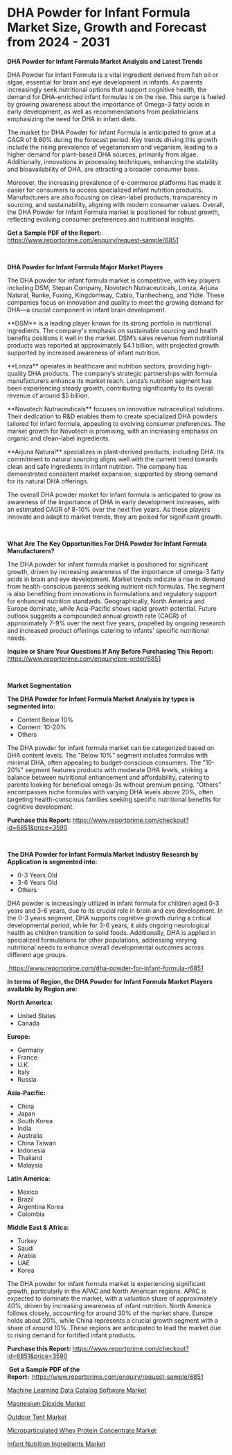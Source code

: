 <p><h1>DHA Powder for Infant Formula Market Size, Growth and Forecast from 2024 - 2031</h1></p><p><strong>DHA Powder for Infant Formula Market Analysis and Latest Trends</strong></p>
<p><p>DHA Powder for Infant Formula is a vital ingredient derived from fish oil or algae, essential for brain and eye development in infants. As parents increasingly seek nutritional options that support cognitive health, the demand for DHA-enriched infant formulas is on the rise. This surge is fueled by growing awareness about the importance of Omega-3 fatty acids in early development, as well as recommendations from pediatricians emphasizing the need for DHA in infant diets.</p><p>The market for DHA Powder for Infant Formula is anticipated to grow at a CAGR of 9.60% during the forecast period. Key trends driving this growth include the rising prevalence of vegetarianism and veganism, leading to a higher demand for plant-based DHA sources, primarily from algae. Additionally, innovations in processing techniques, enhancing the stability and bioavailability of DHA, are attracting a broader consumer base. </p><p>Moreover, the increasing prevalence of e-commerce platforms has made it easier for consumers to access specialized infant nutrition products. Manufacturers are also focusing on clean-label products, transparency in sourcing, and sustainability, aligning with modern consumer values. Overall, the DHA Powder for Infant Formula market is positioned for robust growth, reflecting evolving consumer preferences and nutritional insights.</p></p>
<p><strong>Get a Sample PDF of the Report:&nbsp;</strong> <a href="https://www.reportprime.com/enquiry/request-sample/6851">https://www.reportprime.com/enquiry/request-sample/6851</a></p>
<p>&nbsp;</p>
<p><strong>DHA Powder for Infant Formula Major Market Players</strong></p>
<p><p>The DHA powder for infant formula market is competitive, with key players including DSM, Stepan Company, Novotech Nutraceuticals, Lonza, Arjuna Natural, Runke, Fuxing, Kingdomway, Cabio, Tianhecheng, and Yidie. These companies focus on innovation and quality to meet the growing demand for DHA—a crucial component in infant brain development.</p><p>**DSM** is a leading player known for its strong portfolio in nutritional ingredients. The company's emphasis on sustainable sourcing and health benefits positions it well in the market. DSM’s sales revenue from nutritional products was reported at approximately $4.1 billion, with projected growth supported by increased awareness of infant nutrition.</p><p>**Lonza** operates in healthcare and nutrition sectors, providing high-quality DHA products. The company’s strategic partnerships with formula manufacturers enhance its market reach. Lonza’s nutrition segment has been experiencing steady growth, contributing significantly to its overall revenue of around $5 billion.</p><p>**Novotech Nutraceuticals** focuses on innovative nutraceutical solutions. Their dedication to R&D enables them to create specialized DHA powders tailored for infant formula, appealing to evolving consumer preferences. The market growth for Novotech is promising, with an increasing emphasis on organic and clean-label ingredients.</p><p>**Arjuna Natural** specializes in plant-derived products, including DHA. Its commitment to natural sourcing aligns well with the current trend towards clean and safe ingredients in infant nutrition. The company has demonstrated consistent market expansion, supported by strong demand for its natural DHA offerings.</p><p>The overall DHA powder market for infant formula is anticipated to grow as awareness of the importance of DHA in early development increases, with an estimated CAGR of 8-10% over the next five years. As these players innovate and adapt to market trends, they are poised for significant growth.</p></p>
<p>&nbsp;</p>
<p><strong>What Are The Key Opportunities For DHA Powder for Infant Formula Manufacturers?</strong></p>
<p><p>The DHA powder for infant formula market is positioned for significant growth, driven by increasing awareness of the importance of omega-3 fatty acids in brain and eye development. Market trends indicate a rise in demand from health-conscious parents seeking nutrient-rich formulas. The segment is also benefiting from innovations in formulations and regulatory support for enhanced nutrition standards. Geographically, North America and Europe dominate, while Asia-Pacific shows rapid growth potential. Future outlook suggests a compounded annual growth rate (CAGR) of approximately 7-9% over the next five years, propelled by ongoing research and increased product offerings catering to infants' specific nutritional needs.</p></p>
<p><strong>Inquire or Share Your Questions If Any Before Purchasing This Report:</strong> <a href="https://www.reportprime.com/enquiry/pre-order/6851">https://www.reportprime.com/enquiry/pre-order/6851</a></p>
<p>&nbsp;</p>
<p><strong>Market Segmentation</strong></p>
<p><strong>The DHA Powder for Infant Formula Market Analysis by types is segmented into:</strong></p>
<p><ul><li>Content Below 10%</li><li>Content: 10-20%</li><li>Others</li></ul></p>
<p><p>The DHA powder for infant formula market can be categorized based on DHA content levels. The "Below 10%" segment includes formulas with minimal DHA, often appealing to budget-conscious consumers. The "10-20%" segment features products with moderate DHA levels, striking a balance between nutritional enhancement and affordability, catering to parents looking for beneficial omega-3s without premium pricing. "Others" encompasses niche formulas with varying DHA levels above 20%, often targeting health-conscious families seeking specific nutritional benefits for cognitive development.</p></p>
<p><strong>Purchase this Report:&nbsp;</strong><a href="https://www.reportprime.com/checkout?id=6851&price=3590">https://www.reportprime.com/checkout?id=6851&price=3590</a></p>
<p>&nbsp;</p>
<p><strong>The DHA Powder for Infant Formula Market Industry Research by Application is segmented into:</strong></p>
<p><ul><li>0-3 Years Old</li><li>3-6 Years Old</li><li>Others</li></ul></p>
<p><p>DHA powder is increasingly utilized in infant formula for children aged 0-3 years and 3-6 years, due to its crucial role in brain and eye development. In the 0-3 years segment, DHA supports cognitive growth during a critical developmental period, while for 3-6 years, it aids ongoing neurological health as children transition to solid foods. Additionally, DHA is applied in specialized formulations for other populations, addressing varying nutritional needs to enhance overall developmental outcomes across different age groups.</p></p>
<p><a href="https://www.reportprime.com/dha-powder-for-infant-formula-r6851">&nbsp;https://www.reportprime.com/dha-powder-for-infant-formula-r6851</a></p>
<p><strong>In terms of Region, the DHA Powder for Infant Formula Market Players available by Region are:</strong></p>
<p>
    <p> <strong> North America: </strong>
        <ul>
            <li>United States</li>
            <li>Canada</li>
        </ul>
        </p> 
    <p> <strong> Europe: </strong>
        <ul>
            <li>Germany</li>
            <li>France</li>
            <li>U.K.</li>
            <li>Italy</li>
            <li>Russia</li>
        </ul>
        </p> 
    <p> <strong> Asia-Pacific: </strong>
        <ul>
            <li>China</li>
            <li>Japan</li>
            <li>South Korea</li>
            <li>India</li>
            <li>Australia</li>
            <li>China Taiwan</li>
            <li>Indonesia</li>
            <li>Thailand</li>
            <li>Malaysia</li>
        </ul>
        </p> 
    <p> <strong> Latin America: </strong>
        <ul>
            <li>Mexico</li>
            <li>Brazil</li>
            <li>Argentina Korea</li>
            <li>Colombia</li>
        </ul>
        </p> 
    <p> <strong> Middle East & Africa: </strong>
        <ul>
            <li>Turkey</li>
            <li>Saudi</li>
            <li>Arabia</li>
            <li>UAE</li>
            <li>Korea</li>
        </ul>
    </p>
    </p>
<p><p>The DHA powder for infant formula market is experiencing significant growth, particularly in the APAC and North American regions. APAC is expected to dominate the market, with a valuation share of approximately 40%, driven by increasing awareness of infant nutrition. North America follows closely, accounting for around 30% of the market share. Europe holds about 20%, while China represents a crucial growth segment with a share of around 10%. These regions are anticipated to lead the market due to rising demand for fortified infant products.</p></p>
<p><strong>Purchase this Report: </strong><a href="https://www.reportprime.com/checkout?id=6851&price=3590">https://www.reportprime.com/checkout?id=6851&price=3590</a></p>
<p>&nbsp;<strong>Get a Sample PDF of the Report:&nbsp;&nbsp;</strong><a href="https://www.reportprime.com/enquiry/request-sample/6851">https://www.reportprime.com/enquiry/request-sample/6851</a></p>
<p><strong></strong></p>
<p><p><a href="https://medium.com/@reportprime01/machine-learning-data-catalog-software-market-size-is-growing-at-cagr-of-4-5-4f52b101c712">Machine Learning Data Catalog Software Market</a></p><p><a href="https://www.linkedin.com/pulse/global-magnesium-dioxide-market-sector-types-applications-sskae?trackingId=MMgrdttVTzyTqlZm1UYi5g%3D%3D">Magnesium Dioxide Market</a></p><p><a href="https://www.linkedin.com/pulse/what-emerging-market-trends-outdoor-tent-detailed-overview-mlh8c?trackingId=mkMj36WzSJSzZinxOFKk7w%3D%3D">Outdoor Tent Market</a></p><p><a href="https://issuu.com/reportprime-2/docs/microparticulated-whey-protein-conc_4ffb22959716ee">Microparticulated Whey Protein Concentrate Market</a></p><p><a href="https://github.com/wwwkeltoum/Market-Research-Report-List-4/blob/main/infant-nutrition-ingredients-market.md">Infant Nutrition Ingredients Market</a></p></p>